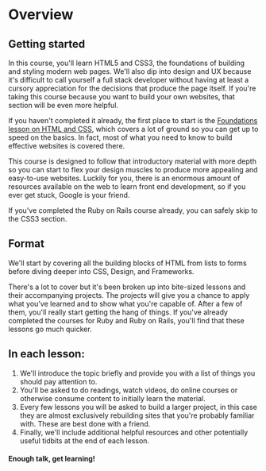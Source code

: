 # Overview

## Getting started

In this course, you'll learn HTML5 and CSS3, the foundations of building and styling modern web pages. We'll also dip into design and UX because it's difficult to call yourself a full stack developer without having at least a cursory appreciation for the decisions that produce the page itself. If you're taking this course because you want to build your own websites, that section will be even more helpful.

If you haven't completed it already, the first place to start is the [Foundations lesson on HTML and CSS](/courses/foundations/lessons/html-and-css-basics), which covers a lot of ground so you can get up to speed on the basics. In fact, most of what you need to know to build effective websites is covered there.

This course is designed to follow that introductory material with more depth so you can start to flex your design muscles to produce more appealing and easy-to-use websites. Luckily for you, there is an enormous amount of resources available on the web to learn front end development, so if you ever get stuck, Google is your friend.

If you've completed the Ruby on Rails course already, you can safely skip to the CSS3 section.

## Format

We'll start by covering all the building blocks of HTML from lists to forms before diving deeper into CSS, Design, and Frameworks.

There's a lot to cover but it's been broken up into bite-sized lessons and their accompanying projects. The projects will give you a chance to apply what you've learned and to show what you're capable of. After a few of them, you'll really start getting the hang of things. If you've already completed the courses for Ruby and Ruby on Rails, you'll find that these lessons go much quicker.

## In each lesson:

1. We'll introduce the topic briefly and provide you with a list of things you should pay attention to.
2. You'll be asked to do readings, watch videos, do online courses or otherwise consume content to initially learn the material.
3. Every few lessons you will be asked to build a larger project, in this case they are almost exclusively rebuilding sites that you're probably familiar with.  These are best done with a friend.
4. Finally, we'll include additional helpful resources and other potentially useful tidbits at the end of each lesson.

#### Enough talk, get learning!

